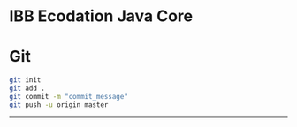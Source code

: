 # IBB Ecodation Java Core

# Git 
```sh
git init
git add .
git commit -m "commit_message"
git push -u origin master

```
---
